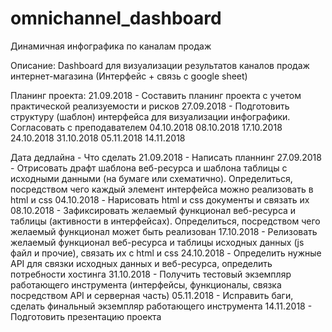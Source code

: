 # omnichannel_dashboard

Динамичная инфографика по каналам продаж

Описание:
Dashboard для визуализации результатов каналов продаж интернет-магазина (Интерфейс + связь с google sheet)


Планинг проекта:
21.09.2018 - Составить планинг проекта с учетом практической реализуемости и рисков
27.09.2018 - Подготовить структуру (шаблон) интерфейса для визуализации инфографики. Согласовать с преподавателем 
04.10.2018
08.10.2018
17.10.2018
24.10.2018
31.10.2018
05.11.2018
14.11.2018

Дата дедлайна - Что сделать
21.09.2018 - Написать планнинг
27.09.2018 - Отрисовать драфт шаблона веб-ресурса и шаблона таблицы с исходными данными (на бумаге или схематично). Определиться, посредством чего каждый элемент интерфейса можно реализовать в html и css
04.10.2018 - Нарисовать html и css документы и связать их
08.10.2018 - Зафиксировать желаемый функционал веб-ресурса и таблицы (активности в интерфейсах). Определиться, посредством чего желаемый функционал может быть реализован
17.10.2018 - Релизовать желаемый функционал веб-ресурса и таблицы исходных данных (js файл и прочие), связать их с html и css
24.10.2018 - Определить нужные API для связки исходных данных и веб-ресурса, определить потребности хостинга
31.10.2018 - Получить тестовый экземпляр работающего инструмента (интерфейсы, функционалы, связка посредством API и серверная часть)
05.11.2018 - Исправить баги, сделать финальный экземпляр работающего инструмента
14.11.2018 - Подготовить презентацию проекта
